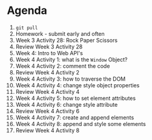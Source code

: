 # Agenda

1. `git pull`
1. Homework - submit early and often
1. Week 3 Activity 28: Rock Paper Scissors
1. Review Week 3 Activity 28
1. Week 4: Intro to Web API's
1. Week 4 Activity 1: what is the `Window` Object?
1. Week 4 Activity 2: comment the code
1. Review Week 4 Activity 2
1. Week 4 Activity 3: how to traverse the DOM
1. Week 4 Activity 4: change style object properties
1. Review Week 4 Activity 4
1. Week 4 Activity 5: how to set element attributes
1. Week 4 Activity 6: change style attribute
1. Review Week 4 Activity 6
1. Week 4 Activity 7: create and append elements
1. Week 4 Activity 8: append and style some elements
1. Review Week 4 Activity 8
